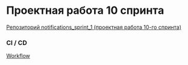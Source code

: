 # Проектная работа 10 спринта


[Репозиторий notifications_sprint_1 (проектная работа 10-го спринта)](https://github.com/NataliaLaktyushkina/notifications_sprint_1)

### CI / CD ###
[Workflow](.github/workflows/python.yml)
